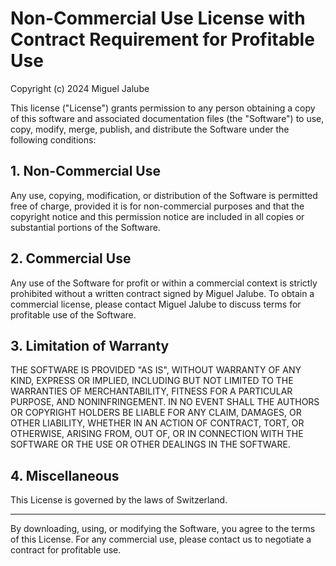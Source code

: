 # Non-Commercial Use License with Contract Requirement for Profitable Use

Copyright (c) 2024 Miguel Jalube

This license ("License") grants permission to any person obtaining a copy of this software and associated documentation files (the "Software") to use, copy, modify, merge, publish, and distribute the Software under the following conditions:

## 1. Non-Commercial Use
Any use, copying, modification, or distribution of the Software is permitted free of charge, provided it is for non-commercial purposes and that the copyright notice and this permission notice are included in all copies or substantial portions of the Software.

## 2. Commercial Use
Any use of the Software for profit or within a commercial context is strictly prohibited without a written contract signed by Miguel Jalube. To obtain a commercial license, please contact Miguel Jalube to discuss terms for profitable use of the Software.

## 3. Limitation of Warranty
THE SOFTWARE IS PROVIDED "AS IS", WITHOUT WARRANTY OF ANY KIND, EXPRESS OR IMPLIED, INCLUDING BUT NOT LIMITED TO THE WARRANTIES OF MERCHANTABILITY, FITNESS FOR A PARTICULAR PURPOSE, AND NONINFRINGEMENT. IN NO EVENT SHALL THE AUTHORS OR COPYRIGHT HOLDERS BE LIABLE FOR ANY CLAIM, DAMAGES, OR OTHER LIABILITY, WHETHER IN AN ACTION OF CONTRACT, TORT, OR OTHERWISE, ARISING FROM, OUT OF, OR IN CONNECTION WITH THE SOFTWARE OR THE USE OR OTHER DEALINGS IN THE SOFTWARE.

## 4. Miscellaneous
This License is governed by the laws of Switzerland.

---

By downloading, using, or modifying the Software, you agree to the terms of this License. For any commercial use, please contact us to negotiate a contract for profitable use.
